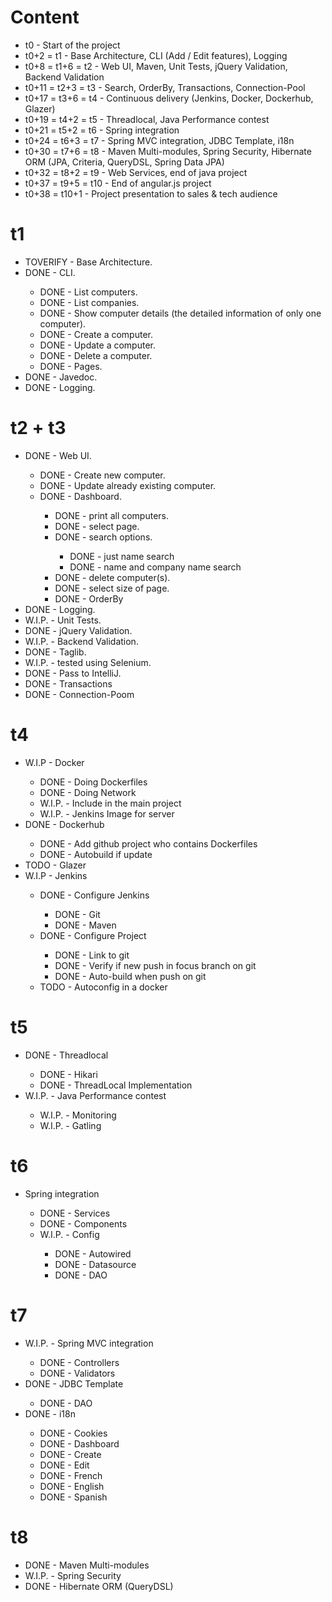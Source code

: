 # Content
<ul>
<li>t0 - Start of the project</li>
<li>t0+2 = t1 - Base Architecture, CLI (Add / Edit features), Logging</li>
<li>t0+8 = t1+6 = t2 - Web UI, Maven, Unit Tests, jQuery Validation, Backend Validation</li>
<li>t0+11 = t2+3 = t3 - Search, OrderBy, Transactions, Connection-Pool</li>
<li>t0+17 = t3+6 = t4 - Continuous delivery (Jenkins, Docker, Dockerhub, Glazer)</li>
<li>t0+19 = t4+2 = t5 - Threadlocal, Java Performance contest</li>
<li>t0+21 = t5+2 = t6 - Spring integration</li>
<li>t0+24 = t6+3 = t7 - Spring MVC integration, JDBC Template, i18n</li>
<li>t0+30 = t7+6 = t8 - Maven Multi-modules, Spring Security, Hibernate ORM (JPA, Criteria, QueryDSL, Spring Data JPA)</li>
<li>t0+32 = t8+2 = t9 - Web Services, end of java project</li>
<li>t0+37 = t9+5 = t10 - End of angular.js project</li>
<li>t0+38 = t10+1 - Project presentation to sales & tech audience</li>
 </ul>

# t1
<ul>
	<li>TOVERIFY - Base Architecture.</li>
	<li>DONE - CLI.</li>
	<ul>
		<li>DONE - List computers.</li>
		<li>DONE - List companies.</li>
		<li>DONE - Show computer details (the detailed information of only one computer).</li>
		<li>DONE - Create a computer.</li>
		<li>DONE - Update a computer.</li>
		<li>DONE - Delete a computer.</li>
		<li>DONE - Pages.</li>
	</ul>
	<li>DONE - Javedoc.</li>
	<li>DONE - Logging.</li>
</ul>

# t2 + t3
<ul>
	<li>DONE - Web UI.</li>
	<ul>
		<li>DONE - Create new computer.</li>
		<li>DONE - Update already existing computer.</li>
		<li>DONE - Dashboard.</li>
		<ul>
			<li>DONE - print all computers.</li>
			<li>DONE - select page.</li>
			<li>DONE - search options.</li>
			<ul>
				<li>DONE - just name search</li>
				<li>DONE - name and company name search</li>
			</ul>
			<li>DONE - delete computer(s).</li>
			<li>DONE - select size of page.</li>
			<li>DONE - OrderBy</li>
		</ul>
	</ul>
	<li>DONE - Logging.</li>
	<li>W.I.P. - Unit Tests.</li>
	<li>DONE - jQuery Validation.</li>
	<li>W.I.P. - Backend Validation.</li>
	<li>DONE - Taglib.</li>
	<li>W.I.P. - tested using Selenium.</li>
	<li>DONE - Pass to IntelliJ.</li>
	<li>DONE - Transactions</li>
	<li>DONE - Connection-Poom</li>
</ul>

# t4
<ul>
	<li>W.I.P - Docker</li>
	<ul>
		<li>DONE - Doing Dockerfiles</li>
		<li>DONE - Doing Network</li>
		<li>W.I.P. - Include in the main project</li>
		<li>W.I.P. - Jenkins Image for server</li>
	</ul>
	<li>DONE - Dockerhub</li>
	<ul>
		<li>DONE - Add github project who contains Dockerfiles</li>
		<li>DONE - Autobuild if update</li>
	</ul>
	<li>TODO - Glazer</li>
	<li>W.I.P - Jenkins</li>
	<ul>
		<li>DONE - Configure Jenkins</li>
		<ul>
			<li>DONE - Git</li>
			<li>DONE - Maven</li>
		</ul>
		<li>DONE - Configure Project</li>
		<ul>
			<li>DONE - Link to git</li>
			<li>DONE - Verify if new push in focus branch on git</li>
			<li>DONE - Auto-build when push on git</li>
		</ul>
		<li>TODO - Autoconfig in a docker</li>
	</ul>
</ul>

# t5
<ul>
	<li>DONE - Threadlocal</li>
	<ul>
		<li>DONE - Hikari</li>
		<li>DONE - ThreadLocal Implementation</li>
	</ul>
	<li>W.I.P. - Java Performance contest</li>
	<ul>
		<li>W.I.P. - Monitoring</li>
		<li>W.I.P. - Gatling</li>
	</ul>
</ul>

# t6
<ul>
	<li>Spring integration</li>
	<ul>
		<li>DONE - Services</li>
		<li>DONE - Components</li>
		<li>W.I.P. - Config</li>
		<ul>
			<li>DONE - Autowired</li>
			<li>DONE - Datasource</li>
			<li>DONE - DAO</li>
		</ul>
	</ul>
</ul>

# t7
<ul>
	<li>W.I.P. - Spring MVC integration</li>
		<ul>
			<li>DONE - Controllers</li>
			<li>DONE - Validators</li>
		</ul>
	<li>DONE - JDBC Template</li>
		<ul>
			<li>DONE - DAO</li>
		</ul>
	<li>DONE - i18n</li>
		<ul>
			<li>DONE - Cookies</li>
			<li>DONE - Dashboard</li>
			<li>DONE - Create</li>
			<li>DONE - Edit</li>
			<li>DONE - French</li>
			<li>DONE - English</li>
			<li>DONE - Spanish</li>
		</ul>
</ul>

# t8
<ul>
	<li>DONE - Maven Multi-modules</li>
	<li>W.I.P. - Spring Security</li>
	<li>DONE - Hibernate ORM (QueryDSL)</li>
</ul>


